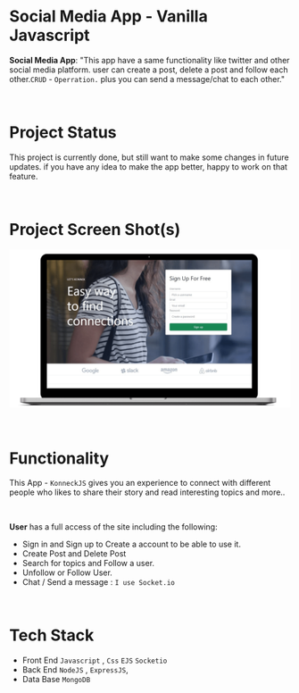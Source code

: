 # Social Media App - Vanilla Javascript
**Social Media App**: "This app have a same functionality like twitter and other social media platform. user can create a post, delete a post and follow each other.``CRUD`` - ``Operration.`` plus you can send a message/chat to each other."

<br>

# Project Status
This project is currently done, but still want to make some changes in future updates. if you have any idea to make the app better, happy to work on that feature.

<br>

# Project Screen Shot(s)
![GitHub Logo](./assets/project2-tiny.png)

<br>


# Functionality
This App - ``KonneckJS`` gives you an experience to connect with different people who likes to share their story and read interesting topics and more..
 
<br>


**User** has a full access of the site including the following:

* Sign in and Sign up to Create a account to be able to use it.
* Create Post and Delete Post
* Search for topics and Follow a user.
* Unfollow or Follow User.
* Chat / Send a message : ``I use Socket.io``

<br>

# Tech Stack 
* Front End ``Javascript`` , ``Css`` `EJS` ``Socketio``
* Back End  ``NodeJS`` , ``ExpressJS``, 
* Data Base ``MongoDB``